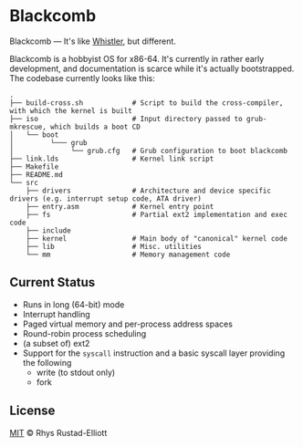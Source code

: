 # Blackcomb

Blackcomb &mdash; It's like
[Whistler](https://en.wikipedia.org/wiki/List_of_Microsoft_codenames#Windows_NT_family),
but different. 

Blackcomb is a hobbyist OS for x86-64. It's currently in rather early
development, and documentation is scarce while it's actually bootstrapped. The
codebase currently looks like this:


```
.
├── build-cross.sh            # Script to build the cross-compiler, with which the kernel is built 
├── iso                       # Input directory passed to grub-mkrescue, which builds a boot CD
│   └── boot
│         └─── grub
│              └── grub.cfg   # Grub configuration to boot blackcomb
├── link.lds                  # Kernel link script
├── Makefile
├── README.md
└── src
    ├── drivers               # Architecture and device specific drivers (e.g. interrupt setup code, ATA driver)
    ├── entry.asm             # Kernel entry point
    ├── fs                    # Partial ext2 implementation and exec code
    ├── include
    ├── kernel                # Main body of "canonical" kernel code 
    ├── lib                   # Misc. utilities 
    └── mm                    # Memory management code
```

## Current Status

- Runs in long (64-bit) mode
- Interrupt handling
- Paged virtual memory and per-process address spaces
- Round-robin process scheduling
- (a subset of) ext2
- Support for the `syscall` instruction and a basic syscall layer providing the following
  - write (to stdout only)
  - fork 

## License

[MIT](https://github.com/GunshipPenguin/blackcomb/blob/master/LICENSE) &#x00a9; Rhys Rustad-Elliott
